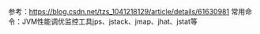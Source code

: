参考：https://blog.csdn.net/tzs_1041218129/article/details/61630981
常用命令：JVM性能调优监控工具jps、jstack、jmap、jhat、jstat等
